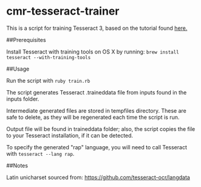 # cmr-tesseract-trainer

This is a script for training Tesseract 3, based on the tutorial found [here.](https://github.com/tesseract-ocr/tesseract/wiki/Training-Tesseract-3.03%E2%80%933.05)

##Prerequisites

Install Tesseract with training tools on OS X by running:
`brew install tesseract --with-training-tools`

##Usage

Run the script with `ruby train.rb`

The script generates Tesseract .traineddata file from inputs found in the inputs folder.

Intermediate generated files are stored in tempfiles directory. These are safe to delete, as they will be regenerated each time the script is run.

Output file will be found in traineddata folder; also, the script copies the file to your Tesseract installation, if it can be detected.

To specify the generated "rap" language, you will need to call Tesseract with `tesseract --lang rap`.

##Notes

Latin unicharset sourced from:
https://github.com/tesseract-ocr/langdata

